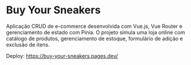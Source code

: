 # Buy Your Sneakers

Aplicação CRUD de e-commerce desenvolvida com Vue.js, Vue Router e gerenciamento
de estado com Pinia. O projeto simula uma loja online com catálogo de produtos, gerenciamento de estoque,
formulário de adição e exclusão de itens.

Deploy: https://buy-your-sneakers.pages.dev/
